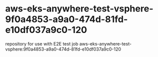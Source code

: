 # aws-eks-anywhere-test-vsphere-9f0a4853-a9a0-474d-81fd-e10df037a9c0-120
repository for use with E2E test job aws-eks-anywhere-test-vsphere:9f0a4853-a9a0-474d-81fd-e10df037a9c0-120
